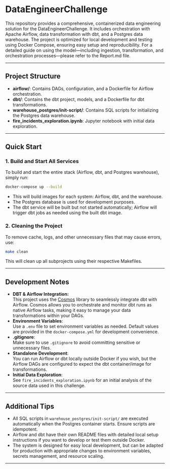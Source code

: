 # DataEngineerChallenge

This repository provides a comprehensive, containerized data engineering solution for the DataEngineerChallenge. It includes orchestration with Apache Airflow, data transformation with dbt, and a Postgres data warehouse. The project is optimized for local development and testing using Docker Compose, ensuring easy setup and reproducibility. For a detailed guide on using the model—including ingestion, transformation, and orchestration processes—please refer to the Report.md file.

---

## Project Structure

- **airflow/**: Contains DAGs, configuration, and a Dockerfile for Airflow orchestration.
- **dbt/**: Contains the dbt project, models, and a Dockerfile for dbt transformations.
- **warehouse_postgres/init-script/**: Contains SQL scripts for initializing the Postgres data warehouse.
- **fire_incidents_exploration.ipynb**: Jupyter notebook with initial data exploration.

---

## Quick Start

### 1. Build and Start All Services

To build and start the entire stack (Airflow, dbt, and Postgres warehouse), simply run:

```sh
docker-compose up --build
```

- This will build images for each system: Airflow, dbt, and the warehouse.
- The Postgres database is used for development purposes.
- The dbt service will be built but not started automatically; Airflow will trigger dbt jobs as needed using the built dbt image.

### 2. Cleaning the Project

To remove cache, logs, and other unnecessary files that may cause errors, use:

```sh
make clean
```

This will clean up all subprojects using their respective Makefiles.

---

## Development Notes

- **DBT & Airflow Integration:**  
  This project uses the [Cosmos](https://github.com/astronomer/astronomer-cosmos) library to seamlessly integrate dbt with Airflow. Cosmos allows you to orchestrate and monitor dbt runs as native Airflow tasks, making it easy to manage your data transformations within your DAGs.
- **Environment Variables**:  
  Use a `.env` file to set environment variables as needed. Default values are provided in the `docker-compose.yml` for development convenience.
- **.gitignore**:  
  Make sure to use `.gitignore` to avoid committing sensitive or unnecessary files.
- **Standalone Development**:  
  You can run Airflow or dbt locally outside Docker if you wish, but the Airflow DAGs are configured to expect the dbt container/image for transformations.
- **Initial Data Exploration**:  
  See `fire_incidents_exploration.ipynb` for an initial analysis of the source data used in this challenge.

---

## Additional Tips

- All SQL scripts in `warehouse_postgres/init-script/` are executed automatically when the Postgres container starts. Ensure scripts are idempotent.
- Airflow and dbt have their own README files with detailed local setup instructions if you want to develop or test them outside Docker.
- The system is designed for easy local development, but can be adapted for production with appropriate changes to environment variables, secrets management, and resource scaling.

---
```